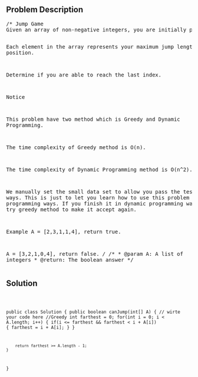 <!--
<style>
  body { font-family: Arial, sans-serif; }
  .container { max-width: 100%; margin: auto; padding: 10px; }
  .comment-block { background-color: #f9f9f9; padding: 10px; border-left: 5px solid #ccc; max-width: 400px; margin: 20px auto; overflow-wrap: break-word; white-space: pre-wrap; }
  .code-block { background-color: #f4f4f4; padding: 10px; border: 1px solid #ddd; }
</style>
-->

<div class='container'>
<h2>Problem Description</h2>
<div class='comment-block'>
<pre>
/* Jump Game
Given an array of non-negative integers, you are initially positioned at the first index of the array.

Each element in the array represents your maximum jump length at that position.

Determine if you are able to reach the last index.

Notice

This problem have two method which is Greedy and Dynamic Programming.

The time complexity of Greedy method is O(n).

The time complexity of Dynamic Programming method is O(n^2).

We manually set the small data set to allow you pass the test in both ways. This is just to let you learn how to use this problem in dynamic programming ways. 
If you finish it in dynamic programming ways,
you can try greedy method to make it accept again.


Example
A = [2,3,1,1,4], return true.

A = [3,2,1,0,4], return false.
*/
    /**
     * @param A: A list of integers
     * @return: The boolean answer
     */
</pre>
</div>

<h2>Solution</h2>
<div class='code-block'>
<pre><code class='language-java'>

public class Solution {
    public boolean canJump(int[] A) {
        // wirte your code here
        //Greedy
        int farthest = 0;
        for(int i = 0; i < A.length; i++) {
            if(i <= farthest && farthest < i + A[i]) {
                farthest = i + A[i];
            }
        }
        
        return farthest >= A.length - 1;
    }
}

</code></pre>
</div>
</div>
